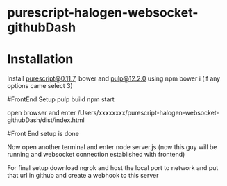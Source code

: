 # purescript-halogen-websocket-githubDash

# Installation 
Install purescript@0.11.7, bower and pulp@12.2.0 using npm
bower i (if any options came select 3)

#FrontEnd Setup
pulp build
npm start

open browser and enter /Users/xxxxxxxx/purescript-halogen-websocket-githubDash/dist/index.html

#Front End setup is done


Now open another terminal and enter node server.js (now this guy will be running and websocket connection established with frontend)


For final setup download ngrok and host the local port to network and put that url in github and create a webhook to this server
